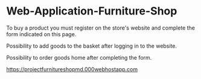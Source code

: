 # Web-Application-Furniture-Shop

To buy a product you must register on the store's website and complete the form indicated on this page.

Possibility to add goods to the basket after logging in to the website.

Possibility to order goods home after completing the form.

https://projectfurnitureshopmd.000webhostapp.com

